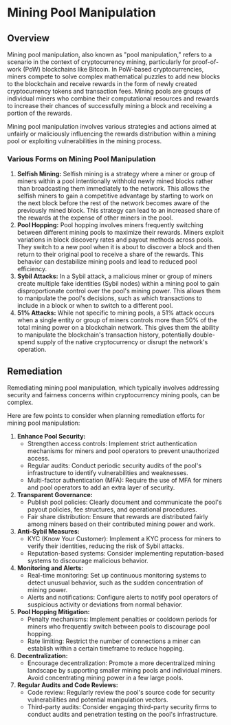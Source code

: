 # Mining Pool Manipulation

## Overview

Mining pool manipulation, also known as "pool manipulation," refers to a scenario in the context of cryptocurrency mining, particularly for proof-of-work (PoW) blockchains like Bitcoin. In PoW-based cryptocurrencies, miners compete to solve complex mathematical puzzles to add new blocks to the blockchain and receive rewards in the form of newly created cryptocurrency tokens and transaction fees. Mining pools are groups of individual miners who combine their computational resources and rewards to increase their chances of successfully mining a block and receiving a portion of the rewards. 

Mining pool manipulation involves various strategies and actions aimed at unfairly or maliciously influencing the rewards distribution within a mining pool or exploiting vulnerabilities in the mining process. 

### Various Forms on Mining Pool Manipulation

1. **Selfish Mining:** Selfish mining is a strategy where a miner or group of miners within a pool intentionally withhold newly mined blocks rather than broadcasting them immediately to the network. This allows the selfish miners to gain a competitive advantage by starting to work on the next block before the rest of the network becomes aware of the previously mined block. This strategy can lead to an increased share of the rewards at the expense of other miners in the pool.
2. **Pool Hopping:** Pool hopping involves miners frequently switching between different mining pools to maximize their rewards. Miners exploit variations in block discovery rates and payout methods across pools. They switch to a new pool when it is about to discover a block and then return to their original pool to receive a share of the rewards. This behavior can destabilize mining pools and lead to reduced pool efficiency.
3. **Sybil Attacks:** In a Sybil attack, a malicious miner or group of miners create multiple fake identities (Sybil nodes) within a mining pool to gain disproportionate control over the pool's mining power. This allows them to manipulate the pool's decisions, such as which transactions to include in a block or when to switch to a different pool.
4. **51% Attacks:** While not specific to mining pools, a 51% attack occurs when a single entity or group of miners controls more than 50% of the total mining power on a blockchain network. This gives them the ability to manipulate the blockchain's transaction history, potentially double-spend supply of the native cryptocurrency or disrupt the network's operation.

## Remediation

Remediating mining pool manipulation, which typically involves addressing security and fairness concerns within cryptocurrency mining pools, can be complex. 

Here are few points to consider when planning remediation efforts for mining pool manipulation:

1. **Enhance Pool Security:**
    - Strengthen access controls: Implement strict authentication mechanisms for miners and pool operators to prevent unauthorized access.
    - Regular audits: Conduct periodic security audits of the pool's infrastructure to identify vulnerabilities and weaknesses.
    - Multi-factor authentication (MFA): Require the use of MFA for miners and pool operators to add an extra layer of security.
2. **Transparent Governance:**
    - Publish pool policies: Clearly document and communicate the pool's payout policies, fee structures, and operational procedures.
    - Fair share distribution: Ensure that rewards are distributed fairly among miners based on their contributed mining power and work.
3. **Anti-Sybil Measures:**
    - KYC (Know Your Customer): Implement a KYC process for miners to verify their identities, reducing the risk of Sybil attacks.
    - Reputation-based systems: Consider implementing reputation-based systems to discourage malicious behavior.
4. **Monitoring and Alerts:**
    - Real-time monitoring: Set up continuous monitoring systems to detect unusual behavior, such as the sudden concentration of mining power.
    - Alerts and notifications: Configure alerts to notify pool operators of suspicious activity or deviations from normal behavior.
5. **Pool Hopping Mitigation:**
    - Penalty mechanisms: Implement penalties or cooldown periods for miners who frequently switch between pools to discourage pool hopping.
    - Rate limiting: Restrict the number of connections a miner can establish within a certain timeframe to reduce hopping.
6. **Decentralization:**
    - Encourage decentralization: Promote a more decentralized mining landscape by supporting smaller mining pools and individual miners. Avoid concentrating mining power in a few large pools.
7. **Regular Audits and Code Reviews:**
    - Code review: Regularly review the pool's source code for security vulnerabilities and potential manipulation vectors.
    - Third-party audits: Consider engaging third-party security firms to conduct audits and penetration testing on the pool's infrastructure.
